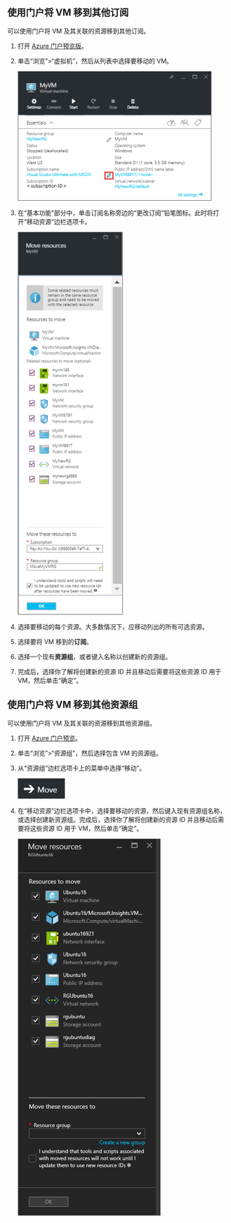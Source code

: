 

## 使用门户将 VM 移到其他订阅

可以使用门户将 VM 及其关联的资源移到其他订阅。

1. 打开 [Azure 门户预览版](https://portal.azure.cn)。
2. 单击“浏览”>“虚拟机”，然后从列表中选择要移动的 VM。
	
	![“基本功能”部分的屏幕截图，其中你单击铅笔图标以打开“移动资源”边栏选项卡。](./media/virtual-machines-common-move-vm/move-button.png)
	
3. 在“基本功能”部分中，单击订阅名称旁边的“更改订阅”铅笔图标。此时将打开“移动资源”边栏选项卡。
	
	![“移动资源”边栏选项卡的屏幕截图。](./media/virtual-machines-common-move-vm/move.png)
	
4. 选择要移动的每个资源。大多数情况下，应移动列出的所有可选资源。
5. 选择要将 VM 移到的**订阅**。
6. 选择一个现有**资源组**，或者键入名称以创建新的资源组。
7. 完成后，选择你了解将创建新的资源 ID 并且移动后需要将这些资源 ID 用于 VM，然后单击“确定”。

## 使用门户将 VM 移到其他资源组

可以使用门户将 VM 及其关联的资源移到其他资源组。

1. 打开 [Azure 门户预览](https://portal.azure.cn)。
2. 单击“浏览”>“资源组”，然后选择包含 VM 的资源组。
3. 从“资源组”边栏选项卡上的菜单中选择“移动”。
	
	![“资源组”菜单中的“移动”按钮屏幕截图。](./media/virtual-machines-common-move-vm/move-rg.png)  

	
3. 在“移动资源”边栏选项卡中，选择要移动的资源，然后键入现有资源组名称，或选择创建新资源组。完成后，选择你了解将创建新的资源 ID 并且移动后需要将这些资源 ID 用于 VM，然后单击“确定”。
	
	![“移动资源”边栏选项卡的屏幕截图。](./media/virtual-machines-common-move-vm/move-rg-list.png)

<!---HONumber=Mooncake_0829_2016-->